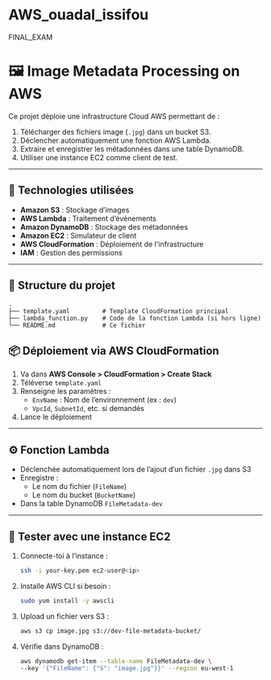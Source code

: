 # AWS_ouadal_issifou
FINAL_EXAM

# 🖼️ Image Metadata Processing on AWS

Ce projet déploie une infrastructure Cloud AWS permettant de :
1. Télécharger des fichiers image (`.jpg`) dans un bucket S3.
2. Déclencher automatiquement une fonction AWS Lambda.
3. Extraire et enregistrer les métadonnées dans une table DynamoDB.
4. Utiliser une instance EC2 comme client de test.

---

## 🚀 Technologies utilisées

- **Amazon S3** : Stockage d’images
- **AWS Lambda** : Traitement d’événements
- **Amazon DynamoDB** : Stockage des métadonnées
- **Amazon EC2** : Simulateur de client
- **AWS CloudFormation** : Déploiement de l'infrastructure
- **IAM** : Gestion des permissions

---

## 📁 Structure du projet

```
.
├── template.yaml         # Template CloudFormation principal
├── lambda_function.py    # Code de la fonction Lambda (si hors ligne)
└── README.md             # Ce fichier
```



## 📦 Déploiement via AWS CloudFormation

1. Va dans **AWS Console > CloudFormation > Create Stack**
2. Téléverse `template.yaml`
3. Renseigne les paramètres :
   - `EnvName` : Nom de l’environnement (ex : `dev`)
   - `VpcId`, `SubnetId`, etc. si demandés
4. Lance le déploiement

---

## ⚙️ Fonction Lambda

- Déclenchée automatiquement lors de l’ajout d’un fichier `.jpg` dans S3
- Enregistre :
  - Le nom du fichier (`FileName`)
  - Le nom du bucket (`BucketName`)
- Dans la table DynamoDB `FileMetadata-dev`

---

## 🧪 Tester avec une instance EC2

1. Connecte-toi à l’instance :
   ```bash
   ssh -i your-key.pem ec2-user@<ip>
   ```
2. Installe AWS CLI si besoin :
   ```bash
   sudo yum install -y awscli
   ```
3. Upload un fichier vers S3 :
   ```bash
   aws s3 cp image.jpg s3://dev-file-metadata-bucket/
   ```
4. Vérifie dans DynamoDB :
   ```bash
   aws dynamodb get-item --table-name FileMetadata-dev \
   --key '{"FileName": {"S": "image.jpg"}}' --region eu-west-1
   ```

